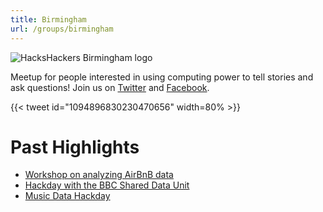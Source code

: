 ```yaml
---
title: Birmingham
url: /groups/birmingham
---
```


![HacksHackers Birmingham logo](https://pbs.twimg.com/media/CQfA-OdWoAAP8XO?format=png&name=4096x4096)

Meetup for people interested in using computing power to tell stories and ask questions! Join us on [Twitter](https://twitter.com/HacksHackersBHX) and [Facebook](https://www.facebook.com/HacksHackers).

{{< tweet id="1094896830230470656" width=80% >}}

# Past Highlights

* [Workshop on analyzing AirBnB data](https://twitter.com/hackshackersbhx/status/1134079542635769857)
* [Hackday with the BBC Shared Data Unit](https://twitter.com/hackshackersbhx/status/935483918962192384)
* [Music Data Hackday](https://twitter.com/hackshackersbhx/status/834691426449575939)
